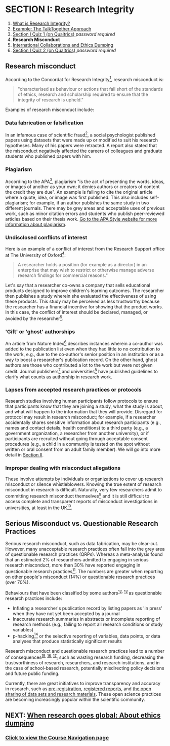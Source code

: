 # SECTION I: Research Integrity

1. [What is Research Integrity?](integrity.md)
2. [Example: The TalkTogether Approach](integrity-tt.md)
3. [Section I Quiz 1 (on Qualtrics)](https://oxfordeducation.eu.qualtrics.com/jfe/form/SV_3wvwGXZjUB6o9OR) *password required*
4. **Research Misconduct**
5. [International Collaborations and Ethics Dumping](integrity-global.md)
6. [Section I Quiz 2 (on Qualtrics)](https://oxfordeducation.eu.qualtrics.com/jfe/form/SV_d6HJBBv5qkK7NgF) *password required*

## Research misconduct

According to the Concordat for Research Integrity[<sup>1</sup>](https://www.universitiesuk.ac.uk/sites/default/files/field/downloads/2021-08/Updated%20FINAL-the-concordat-to-support-research-integrity.pdf#%5B%7B%22num%22%3A39%2C%22gen%22%3A0%7D%2C%7B%22name%22%3A%22XYZ%22%7D%2C0%2C842%2C1%5D), research misconduct is:

> "characterised as behaviour or actions that fall short of the standards of ethics, research and scholarship required to ensure that the integrity of research is upheld."

Examples of research misconduct include:

### **Data fabrication or falsification**

In an infamous case of scientific fraud[<sup>2</sup>](https://www.apa.org/science/about/psa/2011/12/diederik-stapel), a social psychologist published papers using datasets that were made up or modified to suit his research hypotheses. Many of his papers were retracted. A report also stated that the misconduct negatively affected the careers of colleagues and graduate students who published papers with him.

### **Plagiarism**

According to the APA[<sup>3</sup>](https://apastyle.apa.org/style-grammar-guidelines/citations/plagiarism), plagiarism "is the act of presenting the words, ideas, or images of another as your own; it denies authors or creators of content the credit they are due". An example is failing to cite the original article where a quote, idea, or image was first published. This also includes self-plagiarism; for example, if an author publishes the same study in two different journals. There may be grey areas and acceptable uses of previous work, such as minor citation errors and students who publish peer-reviewed articles based on their thesis work. [Go to the APA Style website for more information about plagiarism](https://apastyle.apa.org/style-grammar-guidelines/citations/plagiarism).

### **Undisclosed conflicts of interest**

Here is an example of a conflict of interest from the Research Support office at The University of Oxford[<sup>4</sup>](https://researchsupport.admin.ox.ac.uk/governance/integrity/conflict/examples):

> A researcher holds a position (for example as a director) in an enterprise that may wish to restrict or otherwise manage adverse research findings for commercial reasons."

Let's say that a researcher co-owns a company that sells educational products designed to improve children's learning outcomes. The researcher then publishes a study wherein she evaluated the effectiveness of using these products. This study may be perceived as less trustworthy because the researcher has a financial incentive for showing that the product works. In this case, the conflict of interest should be declared, managed, or avoided by the researcher[<sup>5</sup>](https://s3.eu-west-2.amazonaws.com/www.hra.nhs.uk/media/documents/nreap04-guidance-national-research-ethics-advisors-panel-13-february-2012.pdf).

### **'Gift' or 'ghost' authorships**

An article from Nature Index[<sup>6</sup>](https://www.natureindex.com/news-blog/gift-ghost-authorship-what-researchers-need-to-know) describes instances wherein a co-author was added to the publication list even when they had little to no contribution to the work, e.g., due to the co-author's senior position in an institution or as a way to boost a researcher's publication record. On the other hand, ghost authors are those who contributed a lot to the work but were not given credit. Journal publishers[<sup>7</sup>](https://www.nature.com/nature-research/editorial-policies/authorship) and universities[<sup>8</sup>](https://researchsupport.admin.ox.ac.uk/governance/integrity/publication#collapse394391) have published guidelines to clarify what counts as authorship in research work.

### **Lapses from accepted research practices or protocols**

Research studies involving human participants follow protocols to ensure that participants know that they are joining a study, what the study is about, and what will happen to the information that they will provide. Disregard for protocol may result in research misconduct; for example, if a researcher accidentally shares sensitive information about research participants (e.g., names and contact details, health conditions) to a third party (e.g., a government organization, a researcher from another university), or if participants are recruited without going through acceptable consent procedures (e.g., a child in a community is tested on the spot without written or oral consent from an adult family member). We will go into more detail in [Section II](endto.md).

### **Improper dealing with misconduct allegations**

These involve attempts by individuals or organizations to cover up research misconduct or silence whistleblowers. Knowing the true extent of research misconduct in research is difficult. Naturally, very few researchers admit to committing research misconduct themselves[<sup>9</sup>](https://doi.org/10.1371/journal.pone.0005738) and it is still difficult to access complete and transparent reports of misconduct investigations in universities, at least in the UK[<sup>10</sup>](https://doi.org/10.1038/d41586-018-05697-7).

## Serious Misconduct vs. Questionable Research Practices

Serious research misconduct, such as data fabrication, may be clear-cut. However, many unacceptable research practices often fall into the grey area of questionable research practices (QRPs). Whereas a meta-analysis found that an estimated 2% of researchers admitted to engaging in serious research misconduct, more than 30% have reported engaging in questionable research practices[<sup>11</sup>](https://doi.org/10.1371/journal.pone.0005738). The numbers are greater when reporting on other people's misconduct (14%) or questionable research practices (over 70%). 

Behaviours that have been classified by some authors<sup>[12](https://doi.org/10.17226/21896), [13](https://doi.org/10.1177/0149206315619011)
</sup> as questionable research practices include:

* Inflating a researcher's publication record by listing papers as 'in press' when they have not yet been accepted by a journal
* Inaccurate research summaries in abstracts or incomplete reporting of research methods (e.g., failing to report all research conditions or study variables)
* p-hacking[<sup>14</sup>](https://doi.org/10.1371/journal.pbio.1002106) or the selective reporting of variables, data points, or data analyses that produce statistically significant results

Research misconduct and questionable research practices lead to a number of consequences<sup>[15](https://doi.org/10.1016/S0140-6736(17)31201-1), [16](https://doi.org/10.1016/S0140-6736(19)31575-2), [17](https://doi.org/10.1016/S0140-6736(19)32933-2)</sup>; such as wasting research funding, decreasing the trustworthiness of research, researchers, and research institutions, and in the case of school-based research, potentially misdirecting policy decisions and future public funding.

Currently, there are great initiatives to improve transparency and accuracy in research, such as [pre-registration](https://www.cos.io/initiatives/prereg), [registered reports](https://www.cos.io/initiatives/registered-reports), and [the open sharing of data sets and research materials](https://www.cos.io/initiatives/badges). These open science practices are becoming increasingly popular within the scientific community.  

## NEXT: [When research goes global: About ethics dumping](integrity-global.md)
### [Click to view the Course Navigation page](toc.md)
